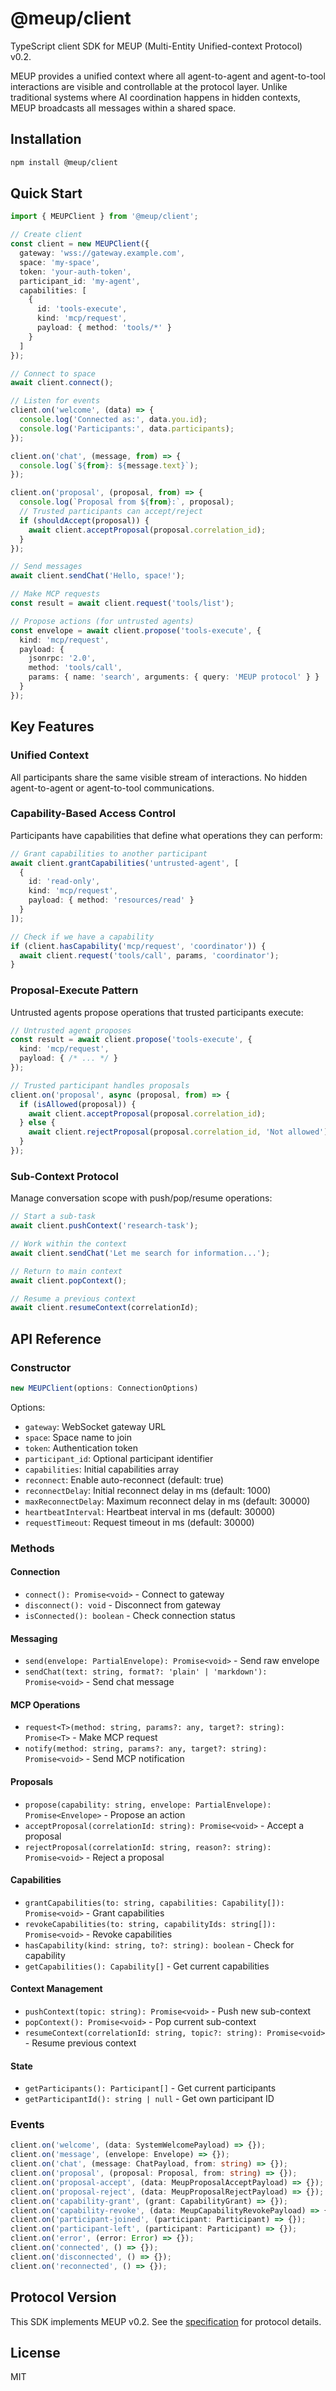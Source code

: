 # @meup/client

TypeScript client SDK for MEUP (Multi-Entity Unified-context Protocol) v0.2.

MEUP provides a unified context where all agent-to-agent and agent-to-tool interactions are visible and controllable at the protocol layer. Unlike traditional systems where AI coordination happens in hidden contexts, MEUP broadcasts all messages within a shared space.

## Installation

```bash
npm install @meup/client
```

## Quick Start

```typescript
import { MEUPClient } from '@meup/client';

// Create client
const client = new MEUPClient({
  gateway: 'wss://gateway.example.com',
  space: 'my-space',
  token: 'your-auth-token',
  participant_id: 'my-agent',
  capabilities: [
    {
      id: 'tools-execute',
      kind: 'mcp/request',
      payload: { method: 'tools/*' }
    }
  ]
});

// Connect to space
await client.connect();

// Listen for events
client.on('welcome', (data) => {
  console.log('Connected as:', data.you.id);
  console.log('Participants:', data.participants);
});

client.on('chat', (message, from) => {
  console.log(`${from}: ${message.text}`);
});

client.on('proposal', (proposal, from) => {
  console.log(`Proposal from ${from}:`, proposal);
  // Trusted participants can accept/reject
  if (shouldAccept(proposal)) {
    await client.acceptProposal(proposal.correlation_id);
  }
});

// Send messages
await client.sendChat('Hello, space!');

// Make MCP requests
const result = await client.request('tools/list');

// Propose actions (for untrusted agents)
const envelope = await client.propose('tools-execute', {
  kind: 'mcp/request',
  payload: {
    jsonrpc: '2.0',
    method: 'tools/call',
    params: { name: 'search', arguments: { query: 'MEUP protocol' } }
  }
});
```

## Key Features

### Unified Context
All participants share the same visible stream of interactions. No hidden agent-to-agent or agent-to-tool communications.

### Capability-Based Access Control
Participants have capabilities that define what operations they can perform:

```typescript
// Grant capabilities to another participant
await client.grantCapabilities('untrusted-agent', [
  {
    id: 'read-only',
    kind: 'mcp/request',
    payload: { method: 'resources/read' }
  }
]);

// Check if we have a capability
if (client.hasCapability('mcp/request', 'coordinator')) {
  await client.request('tools/call', params, 'coordinator');
}
```

### Proposal-Execute Pattern
Untrusted agents propose operations that trusted participants execute:

```typescript
// Untrusted agent proposes
const result = await client.propose('tools-execute', {
  kind: 'mcp/request',
  payload: { /* ... */ }
});

// Trusted participant handles proposals
client.on('proposal', async (proposal, from) => {
  if (isAllowed(proposal)) {
    await client.acceptProposal(proposal.correlation_id);
  } else {
    await client.rejectProposal(proposal.correlation_id, 'Not allowed');
  }
});
```

### Sub-Context Protocol
Manage conversation scope with push/pop/resume operations:

```typescript
// Start a sub-task
await client.pushContext('research-task');

// Work within the context
await client.sendChat('Let me search for information...');

// Return to main context
await client.popContext();

// Resume a previous context
await client.resumeContext(correlationId);
```

## API Reference

### Constructor

```typescript
new MEUPClient(options: ConnectionOptions)
```

Options:
- `gateway`: WebSocket gateway URL
- `space`: Space name to join
- `token`: Authentication token
- `participant_id`: Optional participant identifier
- `capabilities`: Initial capabilities array
- `reconnect`: Enable auto-reconnect (default: true)
- `reconnectDelay`: Initial reconnect delay in ms (default: 1000)
- `maxReconnectDelay`: Maximum reconnect delay in ms (default: 30000)
- `heartbeatInterval`: Heartbeat interval in ms (default: 30000)
- `requestTimeout`: Request timeout in ms (default: 30000)

### Methods

#### Connection
- `connect(): Promise<void>` - Connect to gateway
- `disconnect(): void` - Disconnect from gateway
- `isConnected(): boolean` - Check connection status

#### Messaging
- `send(envelope: PartialEnvelope): Promise<void>` - Send raw envelope
- `sendChat(text: string, format?: 'plain' | 'markdown'): Promise<void>` - Send chat message

#### MCP Operations
- `request<T>(method: string, params?: any, target?: string): Promise<T>` - Make MCP request
- `notify(method: string, params?: any, target?: string): Promise<void>` - Send MCP notification

#### Proposals
- `propose(capability: string, envelope: PartialEnvelope): Promise<Envelope>` - Propose an action
- `acceptProposal(correlationId: string): Promise<void>` - Accept a proposal
- `rejectProposal(correlationId: string, reason?: string): Promise<void>` - Reject a proposal

#### Capabilities
- `grantCapabilities(to: string, capabilities: Capability[]): Promise<void>` - Grant capabilities
- `revokeCapabilities(to: string, capabilityIds: string[]): Promise<void>` - Revoke capabilities
- `hasCapability(kind: string, to?: string): boolean` - Check for capability
- `getCapabilities(): Capability[]` - Get current capabilities

#### Context Management
- `pushContext(topic: string): Promise<void>` - Push new sub-context
- `popContext(): Promise<void>` - Pop current sub-context
- `resumeContext(correlationId: string, topic?: string): Promise<void>` - Resume previous context

#### State
- `getParticipants(): Participant[]` - Get current participants
- `getParticipantId(): string | null` - Get own participant ID

### Events

```typescript
client.on('welcome', (data: SystemWelcomePayload) => {});
client.on('message', (envelope: Envelope) => {});
client.on('chat', (message: ChatPayload, from: string) => {});
client.on('proposal', (proposal: Proposal, from: string) => {});
client.on('proposal-accept', (data: MeupProposalAcceptPayload) => {});
client.on('proposal-reject', (data: MeupProposalRejectPayload) => {});
client.on('capability-grant', (grant: CapabilityGrant) => {});
client.on('capability-revoke', (data: MeupCapabilityRevokePayload) => {});
client.on('participant-joined', (participant: Participant) => {});
client.on('participant-left', (participant: Participant) => {});
client.on('error', (error: Error) => {});
client.on('connected', () => {});
client.on('disconnected', () => {});
client.on('reconnected', () => {});
```

## Protocol Version

This SDK implements MEUP v0.2. See the [specification](https://github.com/rjcorwin/mcpx-protocol/blob/main/spec/v0.2/SPEC.md) for protocol details.

## License

MIT